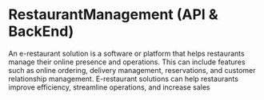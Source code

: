 # RestaurantManagement (API & BackEnd)
An e-restaurant solution is a software or platform that helps restaurants manage their online presence and operations. This can include features such as online ordering, delivery management, reservations, and customer relationship management. E-restaurant solutions can help restaurants improve efficiency, streamline operations, and increase sales

